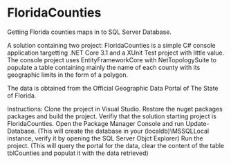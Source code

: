 # FloridaCounties
Getting Florida counties maps in to SQL Server Database.

A solution containing two project: FloridaCounties is a simple C# console application targetting .NET Core 3.1 and a XUnit Test project with little value. 
The console project uses EntityFrameworkCore with NetTopologySuite to populate a table containing mainly the name of each county with its geographic limits in the form of a polygon.

The data is obtained from the Official Geographic Data Portal of The State of Florida.

Instructions:
Clone the project in Visual Studio.
Restore the nuget packages packages and build the project.
Verifiy that the solution starting project is FloridaCounties.
Open the Package Manager Console and run Update-Database. (This will create the database in your (localdb)\MSSQLLocal instance, verify it by opening the SQL Server Objct Explorer)
Run the project. (This will query the portal for the data, clear the content of the table tblCounties and populat it with the data retrieved)


